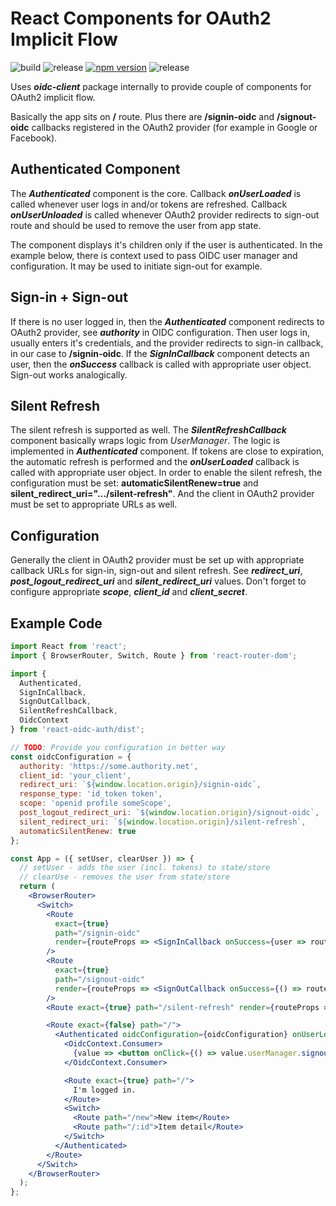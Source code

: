 # React Components for OAuth2 Implicit Flow

![build](https://github.com/itsjit/react-oidc-auth/workflows/build/badge.svg)
![release](https://github.com/itsjit/react-oidc-auth/workflows/release/badge.svg)
[![npm version](https://badge.fury.io/js/react-oidc-auth.svg)](https://badge.fury.io/js/react-oidc-auth)
![release](https://img.shields.io/github/release/itsjit/react-oidc-auth/all.svg)

Uses **_oidc-client_** package internally to provide couple of components for OAuth2 implicit flow.

Basically the app sits on **/** route.
Plus there are **/signin-oidc** and **/signout-oidc** callbacks registered in the OAuth2 provider (for example in Google or Facebook).

## Authenticated Component

The **_Authenticated_** component is the core. Callback **_onUserLoaded_** is called whenever user logs in and/or tokens are refreshed. Callback **_onUserUnloaded_** is called whenever OAuth2 provider redirects to sign-out route and should be used to remove the user from app state.

The component displays it's children only if the user is authenticated. In the example below, there is context used to pass OIDC user manager and configuration. It may be used to initiate sign-out for example.

## Sign-in + Sign-out

If there is no user logged in, then the **_Authenticated_** component redirects to OAuth2 provider, see **_authority_** in OIDC configuration. Then user logs in, usually enters it's credentials, and the provider redirects to sign-in callback, in our case to **/signin-oidc**. If the **_SignInCallback_** component detects an user, then the **_onSuccess_** callback is called with appropriate user object. Sign-out works analogically.

## Silent Refresh

The silent refresh is supported as well. The **_SilentRefreshCallback_** component basically wraps logic from _UserManager_. The logic is implemented in **_Authenticated_** component. If tokens are close to expiration, the automatic refresh is performed and the **_onUserLoaded_** callback is called with appropriate user object. In order to enable the silent refresh, the configuration must be set: **automaticSilentRenew=true** and **silent_redirect_uri=".../silent-refresh"**. And the client in OAuth2 provider must be set to appropriate URLs as well.

## Configuration

Generally the client in OAuth2 provider must be set up with appropriate callback URLs for sign-in, sign-out and silent refresh. See **_redirect_uri_**, **_post_logout_redirect_uri_** and **_silent_redirect_uri_** values. Don't forget to configure appropriate **_scope_**, **_client_id_** and **_client_secret_**.

## Example Code

```jsx
import React from 'react';
import { BrowserRouter, Switch, Route } from 'react-router-dom';

import {
  Authenticated,
  SignInCallback,
  SignOutCallback,
  SilentRefreshCallback,
  OidcContext
} from 'react-oidc-auth/dist';

// TODO: Provide you configuration in better way
const oidcConfiguration = {
  authority: 'https://some.authority.net',
  client_id: 'your_client',
  redirect_uri: `${window.location.origin}/signin-oidc`,
  response_type: 'id_token token',
  scope: 'openid profile someScope',
  post_logout_redirect_uri: `${window.location.origin}/signout-oidc`,
  silent_redirect_uri: `${window.location.origin}/silent-refresh`,
  automaticSilentRenew: true
};

const App = ({ setUser, clearUser }) => {
  // setUser - adds the user (incl. tokens) to state/store
  // clearUse - removes the user from state/store
  return (
    <BrowserRouter>
      <Switch>
        <Route
          exact={true}
          path="/signin-oidc"
          render={routeProps => <SignInCallback onSuccess={user => routeProps.history.push('/')} />}
        />
        <Route
          exact={true}
          path="/signout-oidc"
          render={routeProps => <SignOutCallback onSuccess={() => routeProps.history.push('/')} />}
        />
        <Route exact={true} path="/silent-refresh" render={routeProps => <SilentRefreshCallback />} />

        <Route exact={false} path="/">
          <Authenticated oidcConfiguration={oidcConfiguration} onUserLoaded={setUser} onUserUnloaded={clearUser}>
            <OidcContext.Consumer>
              {value => <button onClick={() => value.userManager.signoutRedirect()}>Log out</button>}
            </OidcContext.Consumer>

            <Route exact={true} path="/">
              I'm logged in.
            </Route>
            <Switch>
              <Route path="/new">New item</Route>
              <Route path="/:id">Item detail</Route>
            </Switch>
          </Authenticated>
        </Route>
      </Switch>
    </BrowserRouter>
  );
};
```
